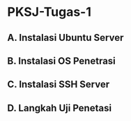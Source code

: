 # PKSJ-Tugas-1

## A. Instalasi Ubuntu Server

## B. Instalasi OS Penetrasi

## C. Instalasi SSH Server

## D. Langkah Uji Penetasi